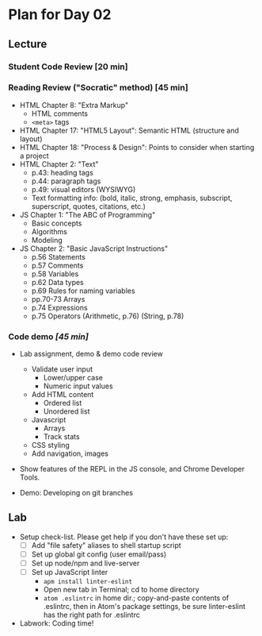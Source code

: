 # Plan for Day 02

## Lecture

### Student Code Review [20 min]

### Reading Review ("Socratic" method) [45 min]
- HTML Chapter 8: "Extra Markup"
  - HTML comments
  - `<meta>` tags
- HTML Chapter 17: "HTML5 Layout": Semantic HTML (structure and layout)
- HTML Chapter 18: "Process & Design": Points to consider when starting a project
- HTML Chapter 2: "Text"
  - p.43: heading tags
  - p.44: paragraph tags
  - p.49: visual editors (WYSIWYG)
  - Text formatting info: (bold, italic, strong, emphasis, subscript, superscript, quotes, citations, etc.)
- JS Chapter 1: "The ABC of Programming"
  - Basic concepts
  - Algorithms
  - Modeling
- JS Chapter 2: "Basic JavaScript Instructions"
  - p.56       Statements
  - p.57       Comments
  - p.58       Variables
  - p.62       Data types
  - p.69       Rules for naming variables
  - pp.70-73 Arrays
  - p.74     Expressions
  - p.75     Operators (Arithmetic, p.76) (String, p.78)

### Code demo *[45 min]*
- Lab assignment, demo & demo code review
  - Validate user input
    - Lower/upper case
    - Numeric input values
  - Add HTML content
    - Ordered list
    - Unordered list
  - Javascript
    - Arrays
    - Track stats
  - CSS styling
  - Add navigation, images

- Show features of the REPL in the JS console, and Chrome Developer Tools.
- Demo: Developing on git branches

## Lab
- Setup check-list. Please get help if you don't have these set up:
  - [ ] Add "file safety" aliases to shell startup script
  - [ ] Set up global git config (user email/pass)
  - [ ] Set up node/npm and live-server
  - [ ] Set up JavaScript linter
    - `apm install linter-eslint`
    - Open new tab in Terminal; cd to home directory
    - `atom .eslintrc` in home dir.; copy-and-paste contents of .eslintrc, then in Atom's package settings, be sure linter-eslint has the right path for .eslintrc

- Labwork: Coding time!
